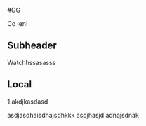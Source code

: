 #GG

Co len!

## Subheader

Watchhssasasss

## Local
1.akdjkasdasd

asdjasdhaisdhajsdhkkk
asdjhasjd
adnajsdnak